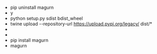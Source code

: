 * pip uninstall magurn
* y
* python setup.py sdist bdist_wheel
* twine upload  --repository-url https://upload.pypi.org/legacy/ dist/*
* <username>
* <password>
* pip install magurn
* magurn
